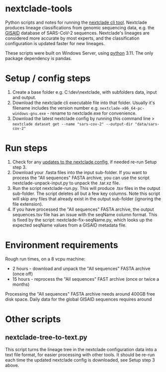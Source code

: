 # nextclade-tools
Python scripts and notes for running the [nextclade cli tool](https://nextclade.org). Nextclade produces lineage classifications from genomic sequencing data, e.g. the [GISAID](https://gisaid.org) database of SARS-CoV-2 sequences. Nextclade's lineages are considered more accurate by most experts, and the classification configuration is updated faster for new lineages.

These scripts were built on Windows Server, using [python](https://python.org) 3.11. The only package dependency is pandas.

# Setup / config steps

1. Create a base folder e.g. C:\dev\nextclade, with subfolders data, input and output.
2. Download the nextclade cli executable file into that folder. Usually it's filename includes the version number e.g. `nextclade-x86_64-pc-windows-gnu.exe` - rename to nextclade.exe for convenience.
3. Download the latest nextclade config by running this command line > `nextclade dataset get --name "sars-cov-2" --output-dir "data/sars-cov-2"`

# Run steps

1. Check for any [updates to the nextclade config](https://github.com/nextstrain/nextclade_data/releases), if needed re-run Setup step 3.
2. Download your .fasta files into the input sub-folder. If you want to process the "All sequences" FASTA archive, you can use the script nextclade-unpack-input.py to unpack the .tar.xz file.
4. Run the script nextclade-run.py. This will produce .tsv files in the output sub-folder. The script deletes all but a few key columns. Note this script will skip any files that already exist in the output sub-folder (ignoring the file extension).
5. If you have processed the "All sequences" FASTA archive, the output sequences.tsv file has an issue with the seqName column format. This is fixed by the script: nextclade-fix-seqName.py, which looks up the expected seqName values from a GISAID metadata file.

# Environment requirements

Rough run times, on a 8 vcpu machine:
- 2 hours - download and unpack the "All sequences" FASTA archive (once off)
- 15 hours - reprocess the "All sequences" FAST archive (once or twice a months)

Processing the "All sequences" FASTA archive needs around 400GB free disk space.  Daily data for the global GISAID sequences requires around 

# Other scripts

## nextclade-tree-to-text.py
This script turns the lineage tree in the nextclade configuration data into a text file format, for easier processing with other tools.  It should be re-run each time the updated nextclade config is downloaded, see Setup step 3 above.
